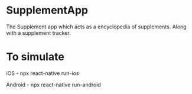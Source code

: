 # SupplementApp
The Supplement app which acts as a encyclopedia of supplements. Along with a supplement tracker.

# To simulate
iOS - npx react-native run-ios

Android - npx react-native run-android
